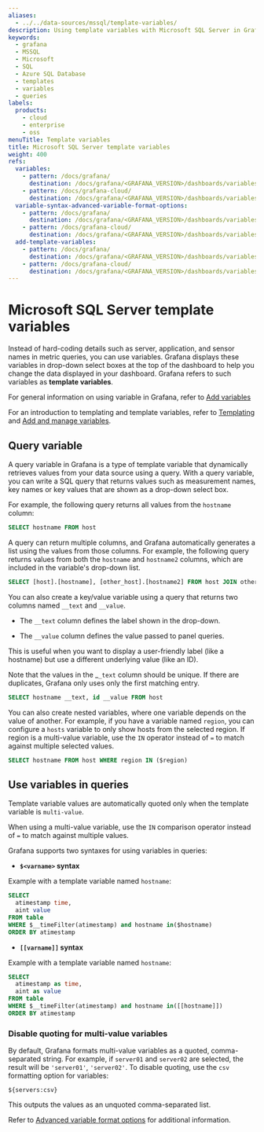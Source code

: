 ```yaml
---
aliases:
  - ../../data-sources/mssql/template-variables/
description: Using template variables with Microsoft SQL Server in Grafana
keywords:
  - grafana
  - MSSQL
  - Microsoft
  - SQL
  - Azure SQL Database
  - templates
  - variables
  - queries
labels:
  products:
    - cloud
    - enterprise
    - oss
menuTitle: Template variables
title: Microsoft SQL Server template variables
weight: 400
refs:
  variables:
    - pattern: /docs/grafana/
      destination: /docs/grafana/<GRAFANA_VERSION>/dashboards/variables/
    - pattern: /docs/grafana-cloud/
      destination: /docs/grafana/<GRAFANA_VERSION>/dashboards/variables/
  variable-syntax-advanced-variable-format-options:
    - pattern: /docs/grafana/
      destination: /docs/grafana/<GRAFANA_VERSION>/dashboards/variables/variable-syntax/#advanced-variable-format-options
    - pattern: /docs/grafana-cloud/
      destination: /docs/grafana/<GRAFANA_VERSION>/dashboards/variables/variable-syntax/#advanced-variable-format-options
  add-template-variables:
    - pattern: /docs/grafana/
      destination: /docs/grafana/<GRAFANA_VERSION>/dashboards/variables/add-template-variables/
    - pattern: /docs/grafana-cloud/
      destination: /docs/grafana/<GRAFANA_VERSION>/dashboards/variables/add-template-variables/
---
```


# Microsoft SQL Server template variables

Instead of hard-coding details such as server, application, and sensor names in metric queries, you can use variables.
Grafana displays these variables in drop-down select boxes at the top of the dashboard to help you change the data displayed in your dashboard.
Grafana refers to such variables as **template variables**.

For general information on using variable in Grafana, refer to [Add variables](ref:add-template-variables)

For an introduction to templating and template variables, refer to [Templating](ref:variables) and [Add and manage variables](ref:add-template-variables).

## Query variable

A query variable in Grafana is a type of template variable that dynamically retrieves values from your data source using a query. With a query variable, you can write a SQL query that returns values such as measurement names, key names or key values that are shown as a drop-down select box.

For example, the following query returns all values from the `hostname` column:

```sql
SELECT hostname FROM host
```

A query can return multiple columns, and Grafana automatically generates a list using the values from those columns. For example, the following query returns values from both the `hostname` and `hostname2` columns, which are included in the variable's drop-down list.

```sql
SELECT [host].[hostname], [other_host].[hostname2] FROM host JOIN other_host ON [host].[city] = [other_host].[city]
```

<!-- You can also create a key/value variable using a query that returns two columns named `__text` and `__value`. The `__text` column defines what is shown in the drop-down, while the `__value` column is passed to the panel queries. This is useful when you want to display a user-friendly label (like a hostname) but use a different underlying value (like an ID). -->

You can also create a key/value variable using a query that returns two columns named `__text` and `__value`.

- The `__text` column defines the label shown in the drop-down.

- The `__value` column defines the value passed to panel queries.

This is useful when you want to display a user-friendly label (like a hostname) but use a different underlying value (like an ID).

Note that the values in the _`_text` column should be unique. If there are duplicates, Grafana only uses only the first matching entry.

```sql
SELECT hostname __text, id __value FROM host
```

You can also create nested variables, where one variable depends on the value of another. For example, if you have a variable named `region`, you can configure a `hosts` variable to only show hosts from the selected region. If region is a multi-value variable, use the `IN` operator instead of `=` to match against multiple selected values.

```sql
SELECT hostname FROM host WHERE region IN ($region)
```

## Use variables in queries

Template variable values are automatically quoted only when the template variable is `multi-value`.

When using a multi-value variable, use the `IN` comparison operator instead of `=` to match against multiple values.

Grafana supports two syntaxes for using variables in queries:

- **`$<varname>` syntax** 

Example with a template variable named `hostname`:

```sql
SELECT
  atimestamp time,
  aint value
FROM table
WHERE $__timeFilter(atimestamp) and hostname in($hostname)
ORDER BY atimestamp
```

- **`[[varname]]` syntax** 

Example with a template variable named `hostname`:

```sql
SELECT
  atimestamp as time,
  aint as value
FROM table
WHERE $__timeFilter(atimestamp) and hostname in([[hostname]])
ORDER BY atimestamp
```

### Disable quoting for multi-value variables

By default, Grafana formats multi-value variables as a quoted, comma-separated string. For example, if `server01` and `server02` are selected, the result will be `'server01'`, `'server02'`. To disable quoting, use the `csv` formatting option for variables:

```text
${servers:csv}
```

This outputs the values as an unquoted comma-separated list.

Refer to [Advanced variable format options](ref:variable-syntax-advanced-variable-format-options) for additional information.
